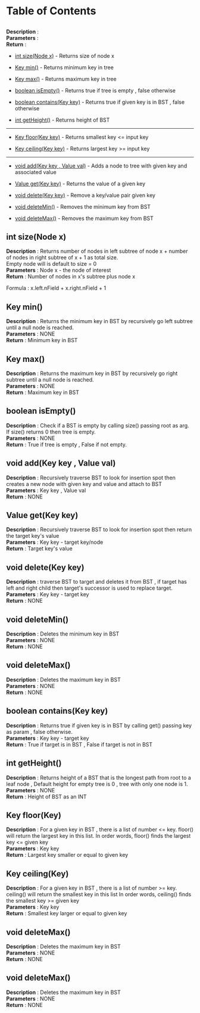 # Table of Contents
## <a name=""></a>
<b>Description</b> :
</br><b>Parameters</b> : 
</br><b>Return</b> : 



* [int size(Node x)](#size) - Returns size of node x

* [Key min()](#min) - Returns minimum key in tree

* [Key max()](#max) - Returns maximum key in tree

* [boolean isEmpty()](#empty) - Returns true if tree is empty , false otherwise

* [boolean contains(Key key)](#contain) - Returns true if given key is in BST , false otherwise

* [int getHeight()](#height) - Returns height of BST 

---
* [Key floor(Key key)](#floor) - Returns smallest key <= input key

* [Key ceiling(Key key)](#ceiling) - Returns largest key >= input key

---

* [void add(Key key , Value val)](#add) - Adds a node to tree with given key and associated value

* [Value get(Key key)](#get) - Returns the value of a given key

* [void delete(Key key)](#del) - Remove a key/value pair given key

* [void deleteMin()](#delMin) - Removes the minimum key from BST

* [void deleteMax()](#delMax) - Removes the maximum key from BST

## <a name="size">int size(Node x)</a>
<b>Description</b> : Returns number of nodes in left subtree of node x + number of nodes in right subtree of x  + 1 as total size. </br>Empty node will is default to size = 0 </br>
<b>Parameters</b> : Node x - the node of interest</br>
<b>Return</b> : Number of nodes in x's subtree plus node x

Formula : x.left.nField + x.right.nField + 1


## <a name="min">Key min()</a>
<b>Description</b> : Returns the minimum key in BST by recursively go left subtree until a null node is reached.
</br><b>Parameters</b> : NONE
</br><b>Return</b> : Minimum key in BST

## <a name="max">Key max()</a>
<b>Description</b> : Returns the maximum key in BST by recursively go right subtree until a null node is reached.
</br><b>Parameters</b> : NONE
</br><b>Return</b> : Maximum key in BST

## <a name="empty">boolean isEmpty()</a>
<b>Description</b> : Check if a BST is empty by calling size() passing root as arg.  If size() returns 0 then tree is empty.
</br><b>Parameters</b> : NONE
</br><b>Return</b> : True if tree is empty , False if not empty.

## <a name="add">void add(Key key , Value val)</a>
<b>Description</b> : Recursively traverse BST to look for insertion spot then creates a new node with given key and value and attach to BST
</br><b>Parameters</b> : Key key , Value val
</br><b>Return</b> : NONE

## <a name="get">Value get(Key key)</a>
<b>Description</b> : Recursively traverse BST to look for insertion spot then return the target key's value
</br><b>Parameters</b> : Key key - target key/node
</br><b>Return</b> : Target key's value

## <a name="del">void delete(Key key)</a>
<b>Description</b> : traverse BST to target and deletes it from BST , if target has left and right child then target's successor is used to replace target.
</br><b>Parameters</b> : Key key - target key 
</br><b>Return</b> : NONE

## <a name="delMin">void deleteMin()</a>
<b>Description</b> : Deletes the minimum key in BST
</br><b>Parameters</b> : NONE
</br><b>Return</b> : NONE

## <a name="delMax">void deleteMax()</a>
<b>Description</b> : Deletes the maximum key in BST
</br><b>Parameters</b> : NONE
</br><b>Return</b> : NONE

## <a name="contain">boolean contains(Key key)</a>
<b>Description</b> : Returns true if given key is in BST by calling get() passing key as param , false otherwise.
</br><b>Parameters</b> : Key key - target key
</br><b>Return</b> : True if target is in BST , False if target is not in BST

## <a name="height">int getHeight()</a>
<b>Description</b> : Returns height of a BST that is the longest path from root to a leaf node , Default height for empty tree is 0 , tree with only one node is 1. 
</br><b>Parameters</b> : NONE
</br><b>Return</b> : Height of BST as an INT

## <a name="floor">Key floor(Key)</a>
<b>Description</b> : For a given key in BST , there is a list of number <= key. floor() will return the largest key in this list.
In order words, floor() finds the largest key <= given key
</br><b>Parameters</b> : Key key
</br><b>Return</b> : Largest key smaller or equal to given key

## <a name="ceiling">Key ceiling(Key)</a>
<b>Description</b> : For a given key in BST , there is a list of number >= key. ceiling() will return the smallest key in this list
In order words, ceiling() finds the smallest key >= given key
</br><b>Parameters</b> : Key key
</br><b>Return</b> : Smallest key larger or equal to given key

## <a name="rank">void deleteMax()</a>
<b>Description</b> : Deletes the maximum key in BST
</br><b>Parameters</b> : NONE
</br><b>Return</b> : NONE

## <a name="select">void deleteMax()</a>
<b>Description</b> : Deletes the maximum key in BST
</br><b>Parameters</b> : NONE
</br><b>Return</b> : NONE
